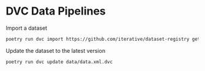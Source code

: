 # DVC Data Pipelines 

Import a dataset
```bash
poetry run dvc import https://github.com/iterative/dataset-registry get-started/data.xml -o data/data.xml
```

Update the dataset to the latest version 

```bash
poetry run dvc update data/data.xml.dvc
```

